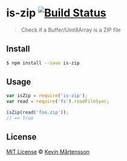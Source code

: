 # is-zip [![Build Status](https://travis-ci.org/kevva/is-zip.svg?branch=master)](https://travis-ci.org/kevva/is-zip)

> Check if a Buffer/Uint8Array is a ZIP file

## Install

```sh
$ npm install --save is-zip
```

## Usage

```js
var isZip = require('is-zip');
var read = require('fs').readFileSync;

isZip(read('foo.zip'));
// => true
```

## License

[MIT License](http://en.wikipedia.org/wiki/MIT_License) © [Kevin Mårtensson](https://github.com/kevva)
